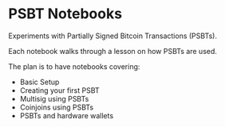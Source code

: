 # PSBT Notebooks

Experiments with Partially Signed Bitcoin Transactions (PSBTs).

Each notebook walks through a lesson on how PSBTs are used.

The plan is to have notebooks covering:
* Basic Setup
* Creating your first PSBT
* Multisig using PSBTs
* Coinjoins using PSBTs
* PSBTs and hardware wallets
